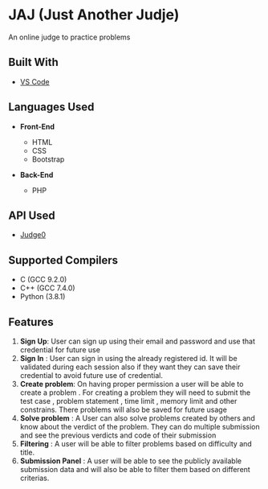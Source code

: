 # JAJ (Just Another Judje)

An online judge to practice problems

## Built With

* [VS Code](https://code.visualstudio.com)

## Languages Used

* **Front-End**
  * HTML
  * CSS
  * Bootstrap

* **Back-End**
  * PHP
  

## API Used

* [Judge0](https://rapidapi.com/hermanzdosilovic/api/judge0)

## Supported Compilers

 * C (GCC 9.2.0)
 * C++ (GCC 7.4.0)
 * Python (3.8.1)

## Features
1. **Sign Up**: User can sign up using their email and password and use that credential for future use
2. **Sign In** : User can sign in using the already registered id. It will be validated during each session also if they want they can save their credential to avoid future use of credential.
3. **Create problem**: On having proper permission a user will be able to create a problem . For creating a problem they will need to submit the test case , problem statement , time limit , memory limit and other constrains. There problems will also be saved for future usage
4. **Solve problem** : A  User can also solve problems created by others and know about the verdict of the problem. They can do multiple submission and see the previous verdicts and code of their submission
5. **Filtering** :  A user will be able to filter problems based on difficulty and title.
6. **Submission Panel** : A user will be able to see the publicly available submission data and will also be able to filter them based on different criterias.
